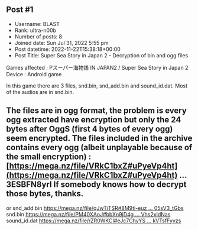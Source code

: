## Post #1
- Username: BLAST
- Rank: ultra-n00b
- Number of posts: 8
- Joined date: Sun Jul 31, 2022 5:55 pm
- Post datetime: 2022-11-22T15:38:18+00:00
- Post Title: Super Sea Story in Japan 2 - Decryption of bin and ogg files

Games affected : Pスーパー海物語 IN JAPAN2 / Super Sea Story in Japan 2
Device : Android game

In this game there are 3 files, snd.bin, snd_add.bin and sound_id.dat. Most of the audios are in snd.bin.

The files are in ogg format, the problem is every ogg extracted have encryption but only the 24 bytes after OggS (first 4 bytes of every ogg) seem encrypted.
The files included in the archive contains every ogg (albeit unplayable because of the small encryption) : [https://mega.nz/file/VRkC1bxZ#uPyeVp4ht](https://mega.nz/file/VRkC1bxZ#uPyeVp4ht) ... 3ESBFN8yrI
If somebody knows how to decrypt those bytes, thanks.
-------
or
snd_add.bin
[https://mega.nz/file/qJwTiTSR#8M9ti-euz ... 05sV3_tGbs](https://mega.nz/file/qJwTiTSR#8M9ti-euzOksO48TwDF92teNtpYrDdccp05sV3_tGbs)
snd.bin
[https://mega.nz/file/PM40XAoJ#bbXn9jD4g ... Vhs2xIdNas](https://mega.nz/file/PM40XAoJ#bbXn9jD4gXITHvzEq0do_QDZtKQf1BbmlVhs2xIdNas)
sound_id.dat
[https://mega.nz/file/rZR0WKCI#eJc7ChyYS ... kVTsfFyvzs](https://mega.nz/file/rZR0WKCI#eJc7ChyYSSRP4FCNKXBA1VkzmfUbpHQ-EkVTsfFyvzs)
